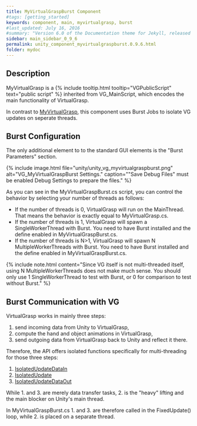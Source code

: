 ```yaml
---
title: MyVirtualGraspBurst Component
#tags: [getting_started]
keywords: component, main, myvirtualgrasp, burst
#last_updated: July 16, 2016
#summary: "Version 6.0 of the Documentation theme for Jekyll, released July 4, 2016, implements relative links so you can view the files offline or on any server without configuring urls and baseurls. Additionally, you can store pages in subdirectories. Templates for alerts and images are available."
sidebar: main_sidebar_0_9_6
permalink: unity_component_myvirtualgraspburst.0.9.6.html
folder: mydoc
---
```


## Description

MyVirtualGrasp is a {% include tooltip.html tooltip="VGPublicScript" text="public script" %} inherited from VG_MainScript, which encodes the main functionality of VirtualGrasp.

In contrast to [MyVirtualGrasp](unity_component_myvirtualgrasp.0.9.6.html), this component uses Burst Jobs to isolate VG updates on seperate threads.

<!--{% include note.html content="The use of Burst is experimental and has not shown much of performance improvement in tested applications." %}-->

## Burst Configuration

The only additional element to to the standard GUI elements is the "Burst Parameters" section.

{% include image.html file="unity/unity_vg_myvirtualgraspburst.png" alt="VG_MyVirtualGraspBurst Settings." caption="\"Save Debug Files\" must be enabled Debug Settings to prepare the files." %}

As you can see in the MyVirtualGraspBurst.cs script, you can control the behavior by selecting your number of threads as follows:

* If the number of threads is 0, VirtualGrasp will run on the MainThread. That means the behavior is exactly equal to MyVirtualGrasp.cs.
* If the number of threads is 1, VirtualGrasp will spawn a SingleWorkerThread with Burst. You need to have Burst installed and the define enabled in MyVirtualGraspBurst.cs.
* If the number of threads is N>1, VirtualGrasp will spawn N MultipleWorkerThreads with Burst. You need to have Burst installed and the define enabled in MyVirtualGraspBurst.cs.

{% include note.html content="Since VG itself is not multi-threaded itself, using N MultipleWorkerThreads does not make much sense. You should only use 1 SingleWorkerThread to test with Burst, or 0 for comparison to test without Burst." %}

## Burst Communication with VG

VirtualGrasp works in mainly three steps: 

1. send incoming data from Unity to VirtualGrasp,
2. compute the hand and object animations in VirtualGrasp,
3. send outgoing data from VirtualGrasp back to Unity and reflect it there. 

Therefore, the API offers isolated functions specifically for multi-threading for those three steps:

1. [IsolatedUpdateDataIn](virtualgrasp_unityapi.0.9.6.html#isolatedupdatedatain)
2. [IsolatedUpdate](virtualgrasp_unityapi.0.9.6.html#isolatedupdate)
3. [IsolatedUpdateDataOut](virtualgrasp_unityapi.0.9.6.html#isolatedupdatedataout)

While 1. and 3. are merely data transfer tasks, 2. is the "heavy" lifting and the main blocker on Unity's main thread.

In MyVirtualGraspBurst.cs 1. and 3. are therefore called in the FixedUpdate() loop, while 2. is placed on a separate thread.
